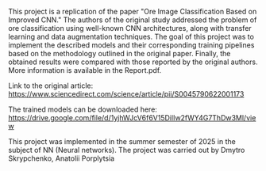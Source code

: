 This project is a replication of the paper "Ore Image Classification Based on Improved CNN." The authors of the original study addressed the problem of ore classification using well-known CNN architectures, along with transfer learning and data augmentation techniques.
The goal of this project was to implement the described models and their corresponding training pipelines based on the methodology outlined in the original paper. Finally, the obtained results were compared with those reported by the original authors. More information is available in the Report.pdf.

Link to the original article: https://www.sciencedirect.com/science/article/pii/S0045790622001173<br>

The trained models can be downloaded here: https://drive.google.com/file/d/1yjhWJcV6f6V15DilIw2fWY4G7ThDw3Ml/view

This project was implemented in the summer semester of 2025 in the subject of NN (Neural networks). The project was carried out by Dmytro Skrypchenko, Anatolii Porplytsia
